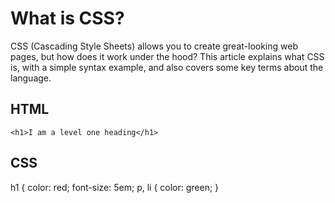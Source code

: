 # What is CSS?

CSS (Cascading Style Sheets) allows you to create great-looking web pages, but how does it work under the hood? This article explains what CSS is, with a simple syntax example, and also covers some key terms about the language.

## HTML

<!doctype html>
<html lang="en"> 
<head>
    <meta charset="utf-8">
    <title>Getting started with CSS</title>
</head>

<body>

    <h1>I am a level one heading</h1>

</body>

</html>

## CSS
h1 {
color: red;
font-size: 5em;
p, li {
color: green;
}
